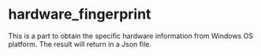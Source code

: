 # hardware_fingerprint
This is a part to obtain the specific hardware information from Windows OS platform.
The result will return in a Json file.

